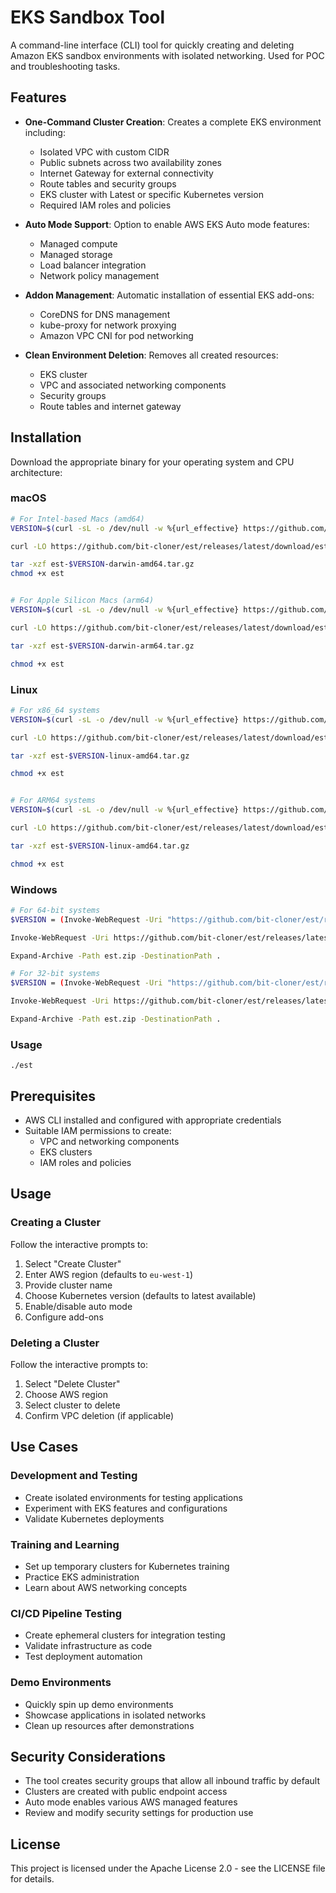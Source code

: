 # EKS Sandbox Tool

A command-line interface (CLI) tool for quickly creating and deleting Amazon EKS  sandbox environments with isolated networking. Used for POC and troubleshooting tasks.

## Features

- **One-Command Cluster Creation**: Creates a complete EKS environment including:
  - Isolated VPC with custom CIDR
  - Public subnets across two availability zones
  - Internet Gateway for external connectivity
  - Route tables and security groups
  - EKS cluster with Latest or specific  Kubernetes version
  - Required IAM roles and policies

- **Auto Mode Support**: Option to enable AWS EKS Auto mode features:
  - Managed compute
  - Managed storage
  - Load balancer integration
  - Network policy management

- **Addon Management**: Automatic installation of essential EKS add-ons:
  - CoreDNS for DNS management
  - kube-proxy for network proxying
  - Amazon VPC CNI for pod networking

- **Clean Environment Deletion**: Removes all created resources:
  - EKS cluster
  - VPC and associated networking components
  - Security groups
  - Route tables and internet gateway

## Installation

Download the appropriate binary for your operating system and CPU architecture:

### macOS
```sh
# For Intel-based Macs (amd64)
VERSION=$(curl -sL -o /dev/null -w %{url_effective} https://github.com/bit-cloner/est/releases/latest | sed 's#.*/v##');

curl -LO https://github.com/bit-cloner/est/releases/latest/download/est-$VERSION-darwin-amd64.tar.gz

tar -xzf est-$VERSION-darwin-amd64.tar.gz
chmod +x est


# For Apple Silicon Macs (arm64)
VERSION=$(curl -sL -o /dev/null -w %{url_effective} https://github.com/bit-cloner/est/releases/latest | sed 's#.*/v##');

curl -LO https://github.com/bit-cloner/est/releases/latest/download/est-$VERSION-darwin-arm64.tar.gz

tar -xzf est-$VERSION-darwin-arm64.tar.gz

chmod +x est
```

### Linux
```sh
# For x86_64 systems
VERSION=$(curl -sL -o /dev/null -w %{url_effective} https://github.com/bit-cloner/est/releases/latest | sed 's#.*/v##');

curl -LO https://github.com/bit-cloner/est/releases/latest/download/est-$VERSION-linux-amd64.tar.gz

tar -xzf est-$VERSION-linux-amd64.tar.gz

chmod +x est


# For ARM64 systems
VERSION=$(curl -sL -o /dev/null -w %{url_effective} https://github.com/bit-cloner/est/releases/latest | sed 's#.*/v##');

curl -LO https://github.com/bit-cloner/est/releases/latest/download/est-V$ERSION-linux-arm64.tar.gz

tar -xzf est-$VERSION-linux-amd64.tar.gz

chmod +x est

```

### Windows
```sh
# For 64-bit systems
$VERSION = (Invoke-WebRequest -Uri "https://github.com/bit-cloner/est/releases/latest" -UseBasicParsing).BaseResponse.ResponseUri -replace '.*/v'

Invoke-WebRequest -Uri https://github.com/bit-cloner/est/releases/latest/download/est-$VERSION-windows-amd64.zip -OutFile est.zip

Expand-Archive -Path est.zip -DestinationPath .

# For 32-bit systems
$VERSION = (Invoke-WebRequest -Uri "https://github.com/bit-cloner/est/releases/latest" -UseBasicParsing).BaseResponse.ResponseUri -replace '.*/v'

Invoke-WebRequest -Uri https://github.com/bit-cloner/est/releases/latest/download/est-$VERSION-windows-386.zip -OutFile est.zip

Expand-Archive -Path est.zip -DestinationPath .
```

### Usage
```
./est
```

## Prerequisites

- AWS CLI installed and configured with appropriate credentials
- Suitable IAM permissions to create:
  - VPC and networking components
  - EKS clusters
  - IAM roles and policies

## Usage

### Creating a Cluster

Follow the interactive prompts to:

1. Select "Create Cluster"
2. Enter AWS region (defaults to `eu-west-1`)
3. Provide cluster name
4. Choose Kubernetes version (defaults to latest available)
5. Enable/disable auto mode
6. Configure add-ons

### Deleting a Cluster

Follow the interactive prompts to:

1. Select "Delete Cluster"
2. Choose AWS region
3. Select cluster to delete
4. Confirm VPC deletion (if applicable)

## Use Cases

### Development and Testing

- Create isolated environments for testing applications
- Experiment with EKS features and configurations
- Validate Kubernetes deployments

### Training and Learning

- Set up temporary clusters for Kubernetes training
- Practice EKS administration
- Learn about AWS networking concepts

### CI/CD Pipeline Testing

- Create ephemeral clusters for integration testing
- Validate infrastructure as code
- Test deployment automation

### Demo Environments

- Quickly spin up demo environments
- Showcase applications in isolated networks
- Clean up resources after demonstrations

## Security Considerations

- The tool creates security groups that allow all inbound traffic by default
- Clusters are created with public endpoint access
- Auto mode enables various AWS managed features
- Review and modify security settings for production use

## License

This project is licensed under the Apache License 2.0 - see the LICENSE file for details.


